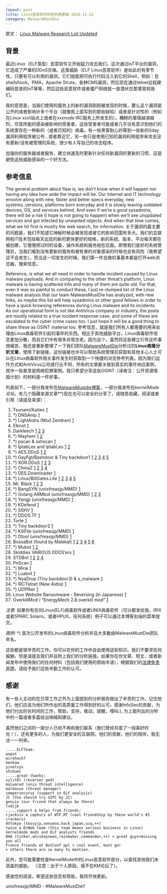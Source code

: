 ```yaml
---
layout: post
title: Linux恶意软件研究列表更新-2016-11-22
category: MalwareMustDie
---
```


原文：
[Linux Malware Research List Updated](http://blog.malwaremustdie.org/2016/11/linux-malware.html)

## 背景

最近Linux（ELF类型）恶意软件又开始猛力攻击我们，这次通过IoT平台的漏洞，它造成了严重的DDoS灾难。这类威胁（ELF Linux恶意软件）是如此的有季节性，只要有可以利用的漏洞，它们就能把可执行代码注入到它的Shell，例如：在shellshock，PMA，Apache Struts，各种CMS漏洞，然后现在通过telnet远程硬编码登录的IoT等等，然后这些恶意软件或者僵尸网络就一直潜伏在那里窥视我们。

我的意思是，当我们使用的服务上的新的漏洞刚刚被发现的时候，要么这个漏洞是公开的或者影响许多个平台（就像我上面写到的那些缺陷）或者是针对性的（例如 在Linux xxxt站点上或者在xxxnode IRC服务上所发生的）。糟糕的事情越演越烈，尽其所能的感染被影响的受害者，这些受害者可能或者几乎没有意识到他们的系统里存在一种新的（或者已知的）病毒。有一些黑客耐心的等到一些新的0day漏洞利用程序被公布...或者靠近它，另一些只是使用已知的漏洞利用程序来攻击没有更新/没有被管理的系统，很少有人写自己的攻击程序。

加强你的服务器或者服务，建立快速及时更新针对任何新漏洞的更新的习惯，这是避免这些威胁感染的一个好方法。

## 参考信息
The general problem about flaw is, we don’t know when it will happen nor having any idea how wide the impact will be. Our internet and IT technology envolve along with new, faster and better specs everyday, new systems..versions, platforms born everyday and it is slowly leaving outdated devices, OS, and services behind. And even if we’re a good sysadmins, there will be a risk (I hope is not going to happen) when we’ll see unupdated services and got infected by unwanted objects. And when that time comes, what we hit first is mostly the web search, for information.
关于漏洞的最主要的问题是，我们不知道它神秘时候会被发现或者它的影响范围有多大。我们的互联网和IT技术包括每天出现的新的更快更好的规格，新的系统、版本、平台每天都在被创建，它慢慢把过时的设备，操作系统和服务抛在后面。即使我们是好的系统管理员，当我们看到没有更新的服务和被有害的对象感染的时候也会有风险（我希望这不会发生）。而当这一切发生的时候，我们第一件去做的事基本都是打开web浏览器，搜索信息。

Reference, is what we all need in order to handle incident caused by Linux malware payloads. And in comparing to the other threat’s platform, Linux malware is having scattered info and many of them are quite old. For that, even it was so painful to conduct these, I just re-dumped list of the Linux malware analysis that our team MalwareMustDie has analyzed, with new links, so maybe this list will help sysadmins or other good fellows in order to have a quick browsing references during Linux malware and its incidents. As our operational form is not like AntiVirus company or industry, the posts are mostly related to a true incident response case, and some of these are escalated to the cyber crime cases too. I just hope it will be a good thing to share these as OSINT material too.
参考信息，就是我们所有人都需要的用来处理由Linux病毒软件引起的事件的东西。相比于其他威胁平台，Linux病毒软件信息更加分散，而且它们中有很多非常古老。因为这个，虽然将这些建立引导这件事很痛苦，我还是重新整理了一下我们团队[MalwareMustDie](http://malwaremustdie.org/)分析过的**Linux病毒分析文章**，使用了新链接，这份链接也许可以帮助系统管理员获取和其他关心人士可以在LInux病毒软件相关事件发生时获取到一个快捷的浏览参考列表。因为我们运作方式和AntiVirus公司或行业不同，所有的文章都关联到真实的事件响应案例，其中一些甚至是网络犯罪案例。我只希望分享这些OSINT（译者注：公开资源情报计划）的材料是一件好事。

列表如下，一部分我发布在[MalwareMustdie博客](http://blog.malwaremustdie.org/)，一部分我发布在*kernelMode论坛*，有几个隐藏来源文章**)现在也可以安全的分享了，请随意收藏，阅读或者引用（请提及来源）：

1. Tsunami/Kaiten [1](http://blog.malwaremustdie.org/2013/05/story-of-unix-trojan-tsunami-ircbot-w.html)
2. *) DNSAmp [1](http://blog.malwaremustdie.org/2013/12/lets-be-more-serious-about-dns-amp-elf.html)
3. *) LightAidra (Mod Zendran) [1](http://blog.malwaremustdie.org/2014/05/threat-analysis-zendran-elf-ddos-scheme.html)
4. Elknot [1](http://blog.malwaremustdie.org/2014/05/linux-reversing-is-fun-toying-with-elf.html)
5. Darkleech [1](http://blog.malwaremustdie.org/2013/03/the-evil-came-back-darkleechs-apache.html) [2](http://bit.ly/2gjm9aA) [3](http://bit.ly/2fo15xc)
6. *) Mayhem [1](http://blog.malwaremustdie.org/2014/05/elf-shared-so-dynamic-library-malware.html) [2](http://blog.malwaremustdie.org/2014/05/video-tutorial-to-extract-kill-debug.html)
7. *) pscan & sshscan [1](http://blog.malwaremustdie.org/2014/05/a-payback-to-ssh-bruting-crooks.html)
8. *) IptabLex and IptabLes [1](http://blog.malwaremustdie.org/2014/06/mmd-0025-2014-itw-infection-of-elf.html) [2](http://blog.malwaremustdie.org/2015/07/mmd-0035-2015-iptablex-or-iptables-on.html)
9. *) AES.DDoS [1](http://blog.malwaremustdie.org/2014/09/reversing-arm-architecture-elf-elknot.html) [2](http://imgur.com/a/sP3FE)
10. *) GayFgt/Bashdoor & Tiny backdoor1 [1](http://blog.malwaremustdie.org/2014/09/linux-elf-bash-0day-fun-has-only-just.html) [2](http://www.kernelmode.info/forum/viewtopic.php?f=16&t=3505) [3](http://imgur.com/a/I33bK) [4](http://imgur.com/a/2zRCt) [5](http://imgur.com/a/WlRpJ)
11. *) XOR.DDoS [1](http://blog.malwaremustdie.org/2015/06/mmd-0033-2015-linuxxorddos-infection_23.html) [2](http://blog.malwaremustdie.org/2015/07/mmd-0037-2015-bad-shellshock.html) [3](http://imgur.com/a/Qni0w)
12. *) ChinaZ [1](http://blog.malwaremustdie.org/2015/01/mmd-0030-2015-new-elf-malware-on.html) [2](http://blog.malwaremustdie.org/2015/06/the-elf-chinaz-reloaded.html) [3](http://imgur.com/a/d0x24) [4](http://imgur.com/a/LpTN7)
13. *) DES.Downloader [1](http://blog.malwaremustdie.org/2015/06/mmd-0034-2015-new-elf.html)
14. *) Linux/BillGates.Lite [1](http://blog.malwaremustdie.org/2015/08/mmd-0039-2015-chinaz-made-new-malware.html) [2](http://imgur.com/a/ysVL5) [3](http://imgur.com/a/u4g5y) [4](http://imgur.com/a/7LcuS) [5](http://imgur.com/a/3Stog)
15. Mr. Black [1](http://blog.malwaremustdie.org/2015/09/mmd-0042-2015-hunting-mr-black-ids-via.html) [2](http://imgur.com/a/lI1Vg) [3](http://imgur.com/a/A7m4P)
16. *) BangSYN (unixfreaxjp/MMD) [1](http://www.kernelmode.info/forum/viewtopic.php?f=16&t=3528)
17. *) Golang ARMbot (unixfreaxjp/MMD) [1](http://www.kernelmode.info/forum/viewtopic.php?f=16&t=3491) [2](http://imgur.com/a/6yDUW) [3](http://imgur.com/a/N3BgY)
18. *) Yangji (unixfreaxjp/MMD) [1](http://www.kernelmode.info/forum/viewtopic.php?f=16&t=3499)
19. *) KDefend [1](http://blog.malwaremustdie.org/2015/12/mmd-0045-2015-kdefend-new-elf-threat.html)
20. *) SSHV [1](http://blog.malwaremustdie.org/2015/12/mmd-0047-2015-sshv-ssh-bruter-elf.html)
21. *) DDOS.TF [1](http://blog.malwaremustdie.org/2016/01/mmd-0048-2016-ddostf-new-elf-windows.html)
22. Torte [1](http://blog.malwaremustdie.org/2016/01/mmd-0050-2016-incident-report-elf.html)
23. *) Tiny backdoor2 [1](http://blog.malwaremustdie.org/2016/02/mmd-0051-2016-debungking-tiny-elf.html)
24. *) KillFile (unixfreaxjp/MMD) [1](http://www.kernelmode.info/forum/viewtopic.php?f=16&t=3944)
25. *) Dtool (unixfreaxjp/MMD) [1](http://www.kernelmode.info/forum/viewtopic.php?f=16&t=4048)
26. BossaBot (found by Malekal) [1](https://pastebin.com/W17cecUU) [2](https://pastebin.com/Xn9cWi8i) [3](https://pastebin.com/3TrtjkuQ) [4](https://pastebin.com/KUTT2UQa) [5](https://pastebin.com/NtAC5nTz) [6](http://www.kernelmode.info/forum/viewtopic.php?f=16&t=3476#p23823)
27. *) Mubot [1](http://imgur.com/a/DRbs6) [2](https://pastebin.com/EH1SH9aL)
28. Skiddies VARIOUS DDOS’ers [1](http://blog.malwaremustdie.org/2016/02/mmd-0052-2016-skidddos-elf-distribution.html)
29. STDBot [1](http://blog.malwaremustdie.org/2016/04/mmd-0053-2016-bit-about-elfstd-irc-bot.html) [2](http://imgur.com/a/ACwli) [3](http://imgur.com/a/4VQ75) [4](http://imgur.com/a/TKpF2)
30. PnScan [1](http://blog.malwaremustdie.org/2016/08/mmd-0054-2016-pnscan-elf-worm-that.html)
31. *) Mirai [1](http://blog.malwaremustdie.org/2016/09/mmd-0056-2016-linuxmirai-just.html)
32. *) Luabot [1](http://blog.malwaremustdie.org/2016/09/mmd-0057-2016-new-elf-botnet-linuxluabot.html)
33. *) NyaDrop (Tiny backdoor3) & s_malware [1](http://blog.malwaremustdie.org/2016/10/mmd-0058-2016-elf-linuxnyadrop.html)
34. *) IRCTelnet (New Aidra) [1](http://blog.malwaremustdie.org/2016/10/mmd-0059-2016-linuxirctelnet-new-ddos.html)
35. *) UDPfker [1](http://blog.malwaremustdie.org/2016/10/mmd-0060-2016-linuxudpfker-and-chinaz.html)
36. Linux Website Ransomware - Reversing (in Japanese) [1](http://bit.ly/1Xpejuf)
37. OverkillMod / “EnergyMech 2.8 overkill mod” [1](http://blog.malwaremustdie.org/2016/11/mmd-0061-2016-emech-for-ddos.html)

*注意:* 如果你有任何Linux(ELF)病毒软件或者UNIX病毒软件（可以都发给我，IRIX或者SPARC Solaris，或者HPUX，任何系统）例子可以通过本博客右端的菜单提交。

*图例:*
*) 首次公开发布的Linux病毒软件分析并且大多数由MalwareMustDie团队命名。

这些都是很辛苦的工作。你可以在你的工作中自由使用这些知识。我们不要求任何报酬，但是请提及我们并且附上我们的分析链接。如果你在你文章、短文、或者新闻发布中使用我们的任何材料（包括我们使用的原始术语），根据我们的[法律免责声明](http://blog.malwaremustdie.org/2014/05/the-rule-to-share-malicious-codes-we.html)，请给予我们这些辛勤工作的认可。

## 感谢

有一些人主动的在日常工作之外为上面提到的分析报告做出了辛苦的工作。记住他们，他们应该为他们所作出的高质量工作得到好的认可。感谢InfoSec的贡献，为他们付出的长时间的工作，帮助，支持，推动，提醒，嚎叫:), 为上面列出的分析中的一篇或者多篇给出呐喊和建议。

虽然他们之间的一部分人已经不再和我们联系（我们曾经共度了一段美好时光！），还有更多的人，为我们更安全的互联网，他们的贡献，他们的陪伴，我无法一一列举。

```
.....ELFTeam:
wopot
wirehack7
benkow
yinetsys
shibumi
.....great thanks:
xylit0l (reverser god)
malwared (unix threat intelligence)
malmouse (threat manager)
sempersecurus (support in ELF analysis)
JC (You should try GIPC by JC)
genuix (our friend that always be there)
lvdijk 
.....support & helps from friends:
rjacksix & cephurs of WTF,MT (cool friendship by these world's #1 crackers)
AVTokyo (tessyjp,senueno,hack_japan,ucq,++)
twice & DrWeb team (this team means serious business in Linux)
kernelmode mods and ELF analysts friends
DHA (tinker,whiskeyneon,rainmaker,commander,++) < great guys+missing you all
France friends et BotConf ppl < cool event, must go!
+ others there are so many to mention.
```

此外，您可能需要检查KernelMode中的Linux恶意软件部分，以查找其他我们未涵盖的威胁。 （注意：出于个人原因，我不在KM论坛了）。

感谢您的阅读，希望这些信息有帮助，我将尽快更新。

unixfreaxjp/MMD - #MalwareMustDie!!



















